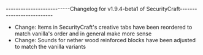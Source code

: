--------------------------Changelog for v1.9.4-beta1 of SecurityCraft--------------------------

- Change: Items in SecurityCraft's creative tabs have been reordered to match vanilla's order and in general make more sense
- Change: Sounds for nether wood reinforced blocks have been adjusted to match the vanilla variants